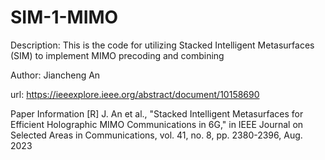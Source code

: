 # SIM-1-MIMO
Description: This is the code for utilizing Stacked Intelligent Metasurfaces (SIM) to implement MIMO precoding and combining

Author: Jiancheng An

url: https://ieeexplore.ieee.org/abstract/document/10158690

Paper Information
[R] J. An et al., "Stacked Intelligent Metasurfaces for Efficient Holographic MIMO Communications in 6G," in IEEE Journal on Selected Areas in Communications, vol. 41, no. 8, pp. 2380-2396, Aug. 2023
